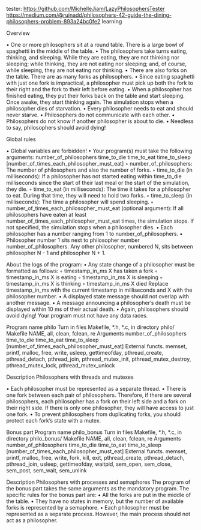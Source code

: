 tester: https://github.com/MichelleJiam/LazyPhilosophersTester
https://medium.com/@ruinadd/philosophers-42-guide-the-dining-philosophers-problem-893a24bc0fe2 learning

Overview

• One or more philosophers sit at a round table.
There is a large bowl of spaghetti in the middle of the table.
• The philosophers take turns eating, thinking, and sleeping.
While they are eating, they are not thinking nor sleeping;
while thinking, they are not eating nor sleeping;
and, of course, while sleeping, they are not eating nor thinking.
• There are also forks on the table. There are as many forks as philosophers.
• Since eating spaghetti with just one fork is impractical, a philosopher must pick up
both the fork to their right and the fork to their left before eating.
• When a philosopher has finished eating, they put their forks back on the table and
start sleeping. Once awake, they start thinking again. The simulation stops when
a philosopher dies of starvation.
• Every philosopher needs to eat and should never starve.
• Philosophers do not communicate with each other.
• Philosophers do not know if another philosopher is about to die.
• Needless to say, philosophers should avoid dying!

Global rules

• Global variables are forbidden!
• Your program(s) must take the following arguments:
number_of_philosophers time_to_die time_to_eat time_to_sleep
[number_of_times_each_philosopher_must_eat]
◦ number_of_philosophers: The number of philosophers and also the number
of forks.
◦ time_to_die (in milliseconds): If a philosopher has not started eating within
time_to_die milliseconds since the start of their last meal or the start of the
simulation, they die.
◦ time_to_eat (in milliseconds): The time it takes for a philosopher to eat.
During that time, they will need to hold two forks.
◦ time_to_sleep (in milliseconds): The time a philosopher will spend sleeping.
◦ number_of_times_each_philosopher_must_eat (optional argument): If all
philosophers have eaten at least number_of_times_each_philosopher_must_eat
times, the simulation stops. If not specified, the simulation stops when a
philosopher dies.
• Each philosopher has a number ranging from 1 to number_of_philosophers.
• Philosopher number 1 sits next to philosopher number number_of_philosophers.
Any other philosopher, numbered N, sits between philosopher N - 1 and philosopher
N + 1.

About the logs of the program:
• Any state change of a philosopher must be formatted as follows:
◦ timestamp_in_ms X has taken a fork
◦ timestamp_in_ms X is eating
◦ timestamp_in_ms X is sleeping
◦ timestamp_in_ms X is thinking
◦ timestamp_in_ms X died
Replace timestamp_in_ms with the current timestamp in milliseconds
and X with the philosopher number.
• A displayed state message should not overlap with another message.
• A message announcing a philosopher’s death must be displayed within 10 ms of
their actual death.
• Again, philosophers should avoid dying!
Your program must not have any data races.

Program name philo
Turn in files Makefile, *.h, *.c, in directory philo/
Makefile NAME, all, clean, fclean, re
Arguments number_of_philosophers time_to_die time_to_eat
time_to_sleep
[number_of_times_each_philosopher_must_eat]
External functs. memset, printf, malloc, free, write,
usleep, gettimeofday, pthread_create,
pthread_detach, pthread_join, pthread_mutex_init,
pthread_mutex_destroy, pthread_mutex_lock,
pthread_mutex_unlock

Description Philosophers with threads and mutexes

• Each philosopher must be represented as a separate thread.
• There is one fork between each pair of philosophers. Therefore, if there are several
philosophers, each philosopher has a fork on their left side and a fork on their right
side. If there is only one philosopher, they will have access to just one fork.
• To prevent philosophers from duplicating forks, you should protect each fork’s state
with a mutex.

Bonus part
Program name philo_bonus
Turn in files Makefile, *.h, *.c, in directory philo_bonus/
Makefile NAME, all, clean, fclean, re
Arguments number_of_philosophers time_to_die time_to_eat
time_to_sleep
[number_of_times_each_philosopher_must_eat]
External functs. memset, printf, malloc, free, write, fork, kill,
exit, pthread_create, pthread_detach, pthread_join,
usleep, gettimeofday, waitpid, sem_open, sem_close,
sem_post, sem_wait, sem_unlink

Description Philosophers with processes and semaphores
The program of the bonus part takes the same arguments as the mandatory program.
The specific rules for the bonus part are:
• All the forks are put in the middle of the table.
• They have no states in memory, but the number of available forks is represented by
a semaphore.
• Each philosopher must be represented as a separate process. However, the main
process should not act as a philosopher.


